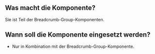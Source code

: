 
## Was macht die Komponente?
Sie ist Teil der Breadcrumb-Group-Komponenten.

## Wann soll die Komponente eingesetzt werden?
* Nur in Kombination mit der Breadcrumb-Group-Komponente.
